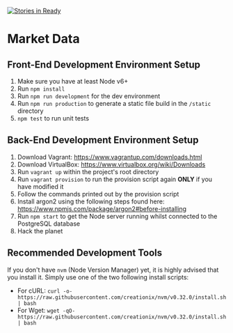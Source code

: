 [![Stories in Ready](https://badge.waffle.io/RecursiveLogic/Market-Data.png?label=ready&title=Ready)](https://waffle.io/RecursiveLogic/Market-Data)
# Market Data

## Front-End Development Environment Setup

1. Make sure you have at least Node v6+
2. Run `npm install`
3. Run `npm run development` for the dev environment
4. Run `npm run production` to generate a static file build in the `/static` directory
5. `npm test` to run unit tests

## Back-End Development Environment Setup

1. Download Vagrant: https://www.vagrantup.com/downloads.html
2. Download VirtualBox: https://www.virtualbox.org/wiki/Downloads
3. Run `vagrant up` within the project's root directory
4. Run `vagrant provision` to run the provision script again **ONLY** if you have modified it
5. Follow the commands printed out by the provision script
6. Install argon2 using the following steps found here: https://www.npmjs.com/package/argon2#before-installing
7. Run `npm start` to get the Node server running whilst connected to the PostgreSQL database
8. Hack the planet

## Recommended Development Tools

If you don't have `nvm` (Node Version Manager) yet, it is highly advised that you install it. Simply use one of the two following install scripts:

- For cURL: `curl -o- https://raw.githubusercontent.com/creationix/nvm/v0.32.0/install.sh | bash`
- For Wget: `wget -qO- https://raw.githubusercontent.com/creationix/nvm/v0.32.0/install.sh | bash`
